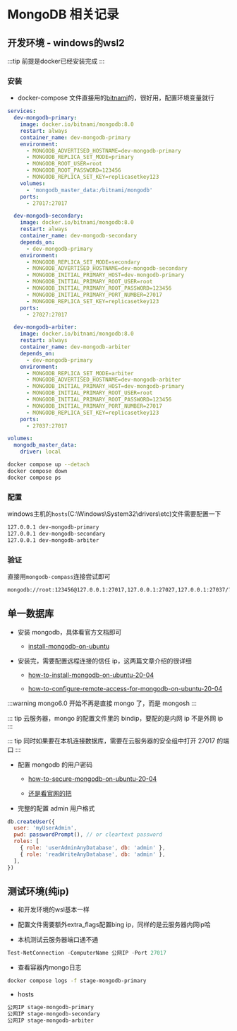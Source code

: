 # MongoDB 相关记录

## 开发环境 - windows的wsl2

:::tip
前提是docker已经安装完成
:::

### 安装

- docker-compose 文件直接用的[bitnami](https://github.com/bitnami/containers/blob/main/bitnami/mongodb/docker-compose-replicaset.yml)的，很好用，配置环境变量就行

```yml
services:
  dev-mongodb-primary:
    image: docker.io/bitnami/mongodb:8.0
    restart: always
    container_name: dev-mongodb-primary
    environment:
      - MONGODB_ADVERTISED_HOSTNAME=dev-mongodb-primary
      - MONGODB_REPLICA_SET_MODE=primary
      - MONGODB_ROOT_USER=root
      - MONGODB_ROOT_PASSWORD=123456
      - MONGODB_REPLICA_SET_KEY=replicasetkey123
    volumes:
      - 'mongodb_master_data:/bitnami/mongodb'
    ports:
      - 27017:27017

  dev-mongodb-secondary:
    image: docker.io/bitnami/mongodb:8.0
    restart: always
    container_name: dev-mongodb-secondary
    depends_on:
      - dev-mongodb-primary
    environment:
      - MONGODB_REPLICA_SET_MODE=secondary
      - MONGODB_ADVERTISED_HOSTNAME=dev-mongodb-secondary
      - MONGODB_INITIAL_PRIMARY_HOST=dev-mongodb-primary
      - MONGODB_INITIAL_PRIMARY_ROOT_USER=root
      - MONGODB_INITIAL_PRIMARY_ROOT_PASSWORD=123456
      - MONGODB_INITIAL_PRIMARY_PORT_NUMBER=27017
      - MONGODB_REPLICA_SET_KEY=replicasetkey123
    ports:
      - 27027:27017

  dev-mongodb-arbiter:
    image: docker.io/bitnami/mongodb:8.0
    restart: always
    container_name: dev-mongodb-arbiter
    depends_on:
      - dev-mongodb-primary
    environment:
      - MONGODB_REPLICA_SET_MODE=arbiter
      - MONGODB_ADVERTISED_HOSTNAME=dev-mongodb-arbiter
      - MONGODB_INITIAL_PRIMARY_HOST=dev-mongodb-primary
      - MONGODB_INITIAL_PRIMARY_ROOT_USER=root
      - MONGODB_INITIAL_PRIMARY_ROOT_PASSWORD=123456
      - MONGODB_INITIAL_PRIMARY_PORT_NUMBER=27017
      - MONGODB_REPLICA_SET_KEY=replicasetkey123
    ports:
      - 27037:27017

volumes:
  mongodb_master_data:
    driver: local
```

```bash
docker compose up --detach
docker compose down
docker compose ps
```

### 配置

windows主机的`hosts`(C:\Windows\System32\drivers\etc)文件需要配置一下

```txt
127.0.0.1 dev-mongodb-primary
127.0.0.1 dev-mongodb-secondary
127.0.0.1 dev-mongodb-arbiter
```

### 验证
直接用`mongodb-compass`连接尝试即可

```txt
mongodb://root:123456@127.0.0.1:27017,127.0.0.1:27027,127.0.0.1:27037/?readPreference=primary&replicaSet=replicaset
```

## 单一数据库

- 安装 mongodb，具体看官方文档即可

  - [install-mongodb-on-ubuntu][article0]

- 安装完，需要配置远程连接的信任 ip，这两篇文章介绍的很详细

  - [how-to-install-mongodb-on-ubuntu-20-04][article1]

  - [how-to-configure-remote-access-for-mongodb-on-ubuntu-20-04][article2]

:::warning
mongo6.0 开始不再是直接 mongo 了，而是 mongosh
:::

::: tip
云服务器，mongo 的配置文件里的 bindip，要配的是内网 ip 不是外网 ip
:::

::: tip
同时如果要在本机连接数据库，需要在云服务器的安全组中打开 27017 的端口
:::

- 配置 mongodb 的用户密码

  - [how-to-secure-mongodb-on-ubuntu-20-04][article3]

  - [还是看官网的把](https://www.mongodb.com/docs/manual/tutorial/configure-scram-client-authentication/)

- 完整的配置 admin 用户格式

```js
db.createUser({
  user: 'myUserAdmin',
  pwd: passwordPrompt(), // or cleartext password
  roles: [
    { role: 'userAdminAnyDatabase', db: 'admin' },
    { role: 'readWriteAnyDatabase', db: 'admin' },
  ],
})
```

[article0]: https://docs.mongodb.com/manual/tutorial/install-mongodb-on-ubuntu/
[article1]: https://www.digitalocean.com/community/tutorials/how-to-install-mongodb-on-ubuntu-20-04
[article2]: https://www.digitalocean.com/community/tutorials/how-to-configure-remote-access-for-mongodb-on-ubuntu-20-04
[article3]: https://www.digitalocean.com/community/tutorials/how-to-secure-mongodb-on-ubuntu-20-04

## 测试环境(纯ip)

- 和开发环境的wsl基本一样

- 配置文件需要额外extra_flags配置bing ip，同样的是云服务器内网ip哈

- 本机测试云服务器端口通不通
```powershell
Test-NetConnection -ComputerName 公网IP -Port 27017
```

- 查看容器内mongo日志
```bash
docker compose logs -f stage-mongodb-primary
```

- hosts
```txt
公网IP stage-mongodb-primary
公网IP stage-mongodb-secondary
公网IP stage-mongodb-arbiter
```
